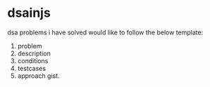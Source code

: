# dsainjs
dsa problems i have solved
would like to follow the below template:
1. problem
2. description
3. conditions
4. testcases
5. approach gist.

